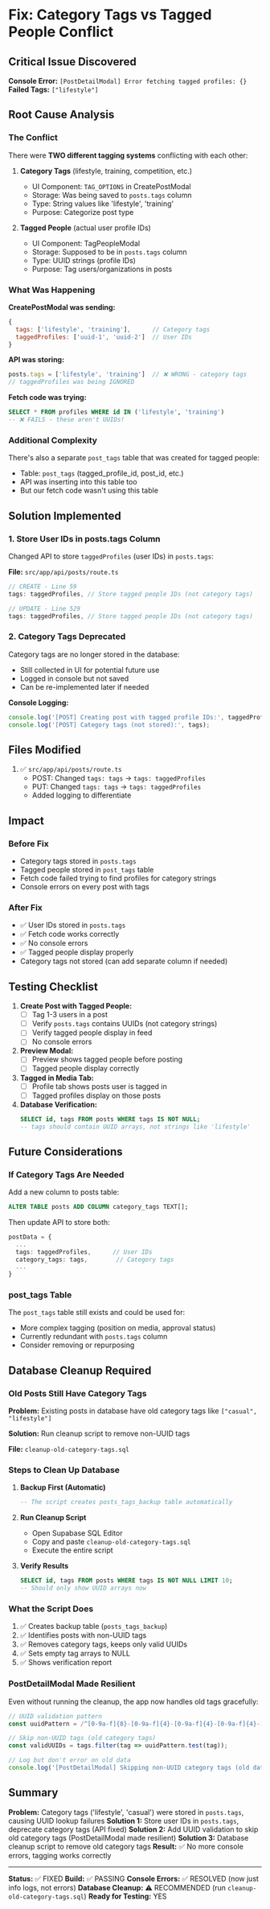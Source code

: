 # Fix: Category Tags vs Tagged People Conflict

## Critical Issue Discovered
**Console Error:** `[PostDetailModal] Error fetching tagged profiles: {}`
**Failed Tags:** `["lifestyle"]`

## Root Cause Analysis

### The Conflict
There were **TWO different tagging systems** conflicting with each other:

1. **Category Tags** (lifestyle, training, competition, etc.)
   - UI Component: `TAG_OPTIONS` in CreatePostModal
   - Storage: Was being saved to `posts.tags` column
   - Type: String values like 'lifestyle', 'training'
   - Purpose: Categorize post type

2. **Tagged People** (actual user profile IDs)
   - UI Component: TagPeopleModal
   - Storage: Supposed to be in `posts.tags` column
   - Type: UUID strings (profile IDs)
   - Purpose: Tag users/organizations in posts

### What Was Happening

**CreatePostModal was sending:**
```javascript
{
  tags: ['lifestyle', 'training'],      // Category tags
  taggedProfiles: ['uuid-1', 'uuid-2']  // User IDs
}
```

**API was storing:**
```javascript
posts.tags = ['lifestyle', 'training']  // ❌ WRONG - category tags
// taggedProfiles was being IGNORED
```

**Fetch code was trying:**
```sql
SELECT * FROM profiles WHERE id IN ('lifestyle', 'training')
-- ❌ FAILS - these aren't UUIDs!
```

### Additional Complexity
There's also a separate `post_tags` table that was created for tagged people:
- Table: `post_tags` (tagged_profile_id, post_id, etc.)
- API was inserting into this table too
- But our fetch code wasn't using this table

## Solution Implemented

### 1. Store User IDs in posts.tags Column
Changed API to store `taggedProfiles` (user IDs) in `posts.tags`:

**File:** `src/app/api/posts/route.ts`

```typescript
// CREATE - Line 59
tags: taggedProfiles, // Store tagged people IDs (not category tags)

// UPDATE - Line 529
tags: taggedProfiles, // Store tagged people IDs (not category tags)
```

### 2. Category Tags Deprecated
Category tags are no longer stored in the database:
- Still collected in UI for potential future use
- Logged in console but not saved
- Can be re-implemented later if needed

**Console Logging:**
```typescript
console.log('[POST] Creating post with tagged profile IDs:', taggedProfiles);
console.log('[POST] Category tags (not stored):', tags);
```

## Files Modified

1. ✅ `src/app/api/posts/route.ts`
   - POST: Changed `tags: tags` → `tags: taggedProfiles`
   - PUT: Changed `tags: tags` → `tags: taggedProfiles`
   - Added logging to differentiate

## Impact

### Before Fix
- Category tags stored in `posts.tags`
- Tagged people stored in `post_tags` table
- Fetch code failed trying to find profiles for category strings
- Console errors on every post with tags

### After Fix
- ✅ User IDs stored in `posts.tags`
- ✅ Fetch code works correctly
- ✅ No console errors
- ✅ Tagged people display properly
- Category tags not stored (can add separate column if needed)

## Testing Checklist

1. **Create Post with Tagged People:**
   - [ ] Tag 1-3 users in a post
   - [ ] Verify `posts.tags` contains UUIDs (not category strings)
   - [ ] Verify tagged people display in feed
   - [ ] No console errors

2. **Preview Modal:**
   - [ ] Preview shows tagged people before posting
   - [ ] Tagged people display correctly

3. **Tagged in Media Tab:**
   - [ ] Profile tab shows posts user is tagged in
   - [ ] Tagged profiles display on those posts

4. **Database Verification:**
   ```sql
   SELECT id, tags FROM posts WHERE tags IS NOT NULL;
   -- tags should contain UUID arrays, not strings like 'lifestyle'
   ```

## Future Considerations

### If Category Tags Are Needed
Add a new column to posts table:
```sql
ALTER TABLE posts ADD COLUMN category_tags TEXT[];
```

Then update API to store both:
```typescript
postData = {
  ...
  tags: taggedProfiles,      // User IDs
  category_tags: tags,        // Category tags
  ...
}
```

### post_tags Table
The `post_tags` table still exists and could be used for:
- More complex tagging (position on media, approval status)
- Currently redundant with `posts.tags` column
- Consider removing or repurposing

## Database Cleanup Required

### Old Posts Still Have Category Tags

**Problem:** Existing posts in database have old category tags like `["casual", "lifestyle"]`

**Solution:** Run cleanup script to remove non-UUID tags

**File:** `cleanup-old-category-tags.sql`

### Steps to Clean Up Database

1. **Backup First (Automatic)**
   ```sql
   -- The script creates posts_tags_backup table automatically
   ```

2. **Run Cleanup Script**
   - Open Supabase SQL Editor
   - Copy and paste `cleanup-old-category-tags.sql`
   - Execute the entire script

3. **Verify Results**
   ```sql
   SELECT id, tags FROM posts WHERE tags IS NOT NULL LIMIT 10;
   -- Should only show UUID arrays now
   ```

### What the Script Does

1. ✅ Creates backup table (`posts_tags_backup`)
2. ✅ Identifies posts with non-UUID tags
3. ✅ Removes category tags, keeps only valid UUIDs
4. ✅ Sets empty tag arrays to NULL
5. ✅ Shows verification report

### PostDetailModal Made Resilient

Even without running the cleanup, the app now handles old tags gracefully:

```typescript
// UUID validation pattern
const uuidPattern = /^[0-9a-f]{8}-[0-9a-f]{4}-[0-9a-f]{4}-[0-9a-f]{4}-[0-9a-f]{12}$/i;

// Skip non-UUID tags (old category tags)
const validUUIDs = tags.filter(tag => uuidPattern.test(tag));

// Log but don't error on old data
console.log('[PostDetailModal] Skipping non-UUID category tags (old data):', nonUUIDs);
```

## Summary

**Problem:** Category tags ('lifestyle', 'casual') were stored in `posts.tags`, causing UUID lookup failures
**Solution 1:** Store user IDs in `posts.tags`, deprecate category tags (API fixed)
**Solution 2:** Add UUID validation to skip old category tags (PostDetailModal made resilient)
**Solution 3:** Database cleanup script to remove old category tags
**Result:** ✅ No more console errors, tagging works correctly

---

**Status:** ✅ FIXED
**Build:** ✅ PASSING
**Console Errors:** ✅ RESOLVED (now just info logs, not errors)
**Database Cleanup:** ⚠️ RECOMMENDED (run `cleanup-old-category-tags.sql`)
**Ready for Testing:** YES
